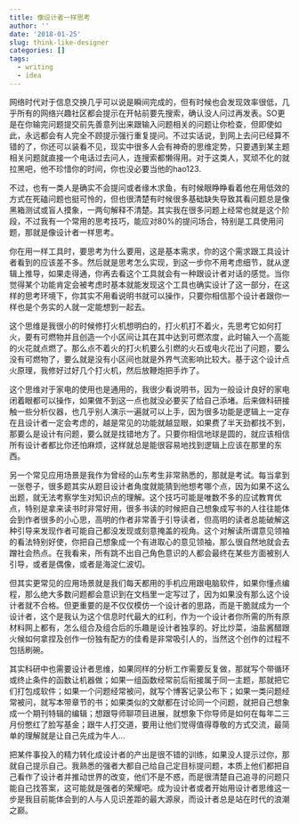 ```yaml
---
title: 像设计者一样思考
author: ''
date: '2018-01-25'
slug: think-like-designer
categories: []
tags:
  - writing
  - idea
---
```


网络时代对于信息交换几乎可以说是瞬间完成的，但有时候也会发现效率很低，几乎所有的网络兴趣社区都会提示在开帖前要先搜索，确认没人问过再发表。SO更是在你输完问题提交前先善意列出来跟输入问题相关的问题让你检查，但即使如此，永远都会有人完全不顾提示强行重复提问。不过实话说，到网上去问已经算不错的了，你还可以装看不见，现实中很多人会有神奇的思维定势，只要遇到某主题相关问题就直接一个电话过去问人，连搜索都懒得用。对于这类人，冥顽不化的就拉黑吧，他不珍惜你的时间，你也没必要当他的hao123.

不过，也有一类人是确实不会提问或者缘木求鱼，有时候眼睁睁看着他在用低效的方式在死磕问题也挺可怜的，但也很清楚有时候很多基础缺失导致其看问题总是像黑箱测试或盲人摸象，一两句解释不清楚。其实我在很多问题上经常也就是这个阶段，不过我有一个常用的思考技巧，能应对80%的提问场合，特别是工具使用问题，那就是像设计者一样思考。

你在用一样工具时，要思考为什么要用，这是基本需求，你的这个需求跟工具设计者看到的应该差不多。然后就是思考怎么实现，到这一步你不用考虑细节，就从逻辑上推导，如果走得通，你再去看这个工具就会有一种跟设计者对话的感觉。当你觉得某个功能肯定会被考虑时基本就能发现这个工具也确实设计了这一部分，在这样的思考环境下，你其实不用看说明书就可以操作，只要你相信那个设计者跟你一样也是个务实的人就一定能想到一起去。

这个思维是我很小的时候修打火机想明白的，打火机打不着火，先思考它如何打火，要有可燃物并且创造一个小区间让其在其中达到可燃浓度，此时输入一个高能的火花就点燃了。那么点不着火的打火机要么引燃的火石或电火花出了问题，要么没有可燃物了，要么就是没有小区间也就是外界气流影响比较大。基于这个设计点火原理，我修好过好几个打火机，然后放鞭炮把手炸了。

这个思维对于家电的使用也是通用的，我很少看说明书，因为一般设计良好的家电闭着眼都可以操作，如果做不到这一点也就没必要买了给自己添堵。后来做科研接触一些分析仪器，也几乎别人演示一遍就可以上手，因为很多功能是逻辑上一定存在且设计者一定会考虑的，越是常见的功能就越显眼，如果费了半天劲都找不到，那要么是设计有问题，要么就是找错地方了。只要你相信地球是圆的，就应该相信所有设计者都比你还怕麻烦，这样就总是能很容易地找到逻辑上应该在那里的东西。

另一个常见应用场景是我作为曾经的山东考生非常熟悉的，那就是考试。每当拿到一张卷子，很多题其实从题目设计者角度就能猜到他想考哪个点，因为如果不这么出题，就无法考察学生对知识点的理解。这个技巧可能是唯数不多的应试教育优点，特别是拿来读书时非常好用，很多书读的时候把自己想象成写书的人往往能体会到作者很多的小心思，高明的作者非常善于引导读者，但高明的读者总能破解这种引导来发现作者可能自己都没发现或刻意掩盖的视角。这个对解读所谓意见领袖的看法特别好使，你把自己想象成一个有进取心的意见领袖，那么很自然地就会去蹭社会热点。在我看来，所有跳不出自己角色意识的人都会最终在某些方面被别人引导，或者是偶像，或者是海淀仁波切。

但其实更常见的应用场景就是我们每天都用的手机应用跟电脑软件，如果你懂点编程，那么绝大多数问题都会意识到在文档里一定写过了，因为如果没有那么这个设计者就不合格。但更重要的是不仅仅模仿一个设计者的思路，而是干脆就成为一个设计者，这个是我认为这个信息时代最大的红利，作为一个设计者你所需的所有原材料网上都有，怎么组合及组合后的乐趣是设计者独享的。好比炒菜，油盐酱醋跟火候如何拿捏及创作一份独有配方的佳肴是非常吸引人的，当然这个创作的过程不包括刷碗。

其实科研中也需要设计者思维，如果同样的分析工作需要反复做，那就写个带循环或终止条件的函数让机器做；如果一组函数经常前后衔接属于同一主题，那就把它们打包成软件；如果一个问题经常被问，就写个博客记录公布下；如果一类问题经常被问，就写本带章节的书；如果类似的文献都在讨论同一个问题，就把自己想象成一个期刊特辑的编辑；想跟导师聊项目进展，就想象下你导师是如何在每年二三月份憋红了脸写基金；跟牛人打交道，要用让他们觉得值得尊敬的方式交流，最简单的理解就是让自己先成为牛人…

把某件事投入的精力转化成设计者的产出是很不错的训练，如果没人提示过你，那就自己提示自己。我熟悉的强者大都自己给自己定目标提问题，本质上他们都把自己看作了设计者并推动世界的改变，他们不是不惑，而是很清楚自己追寻的问题只能自己找答案，这可能就是强者的荣耀吧。成为设计者或者开始用设计者思维这一步是我目前能体会到的人与人见识差距的最大源泉，而设计者总是站在时代的浪潮之巅。

